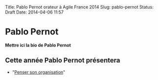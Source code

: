 Title: Pablo Pernot orateur à Agile France 2014 
Slug: pablo-pernot
Status: Draft
Date: 2014-04-06 11:57

# Pablo Pernot

**Mettre ici la bio de Pablo Pernot**
## Cette année Pablo Pernot présentera

* "[Penser son organisation](../sessions/penser-son-organisation.html)"


